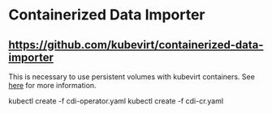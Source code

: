 # Containerized Data Importer
## https://github.com/kubevirt/containerized-data-importer

This is necessary to use persistent volumes with kubevirt containers.
See [here](https://kubevirt.io/user-guide/virtual_machines/disks_and_volumes/#cloudinitconfigdrive) for more information.

kubectl create -f cdi-operator.yaml
kubectl create -f cdi-cr.yaml
